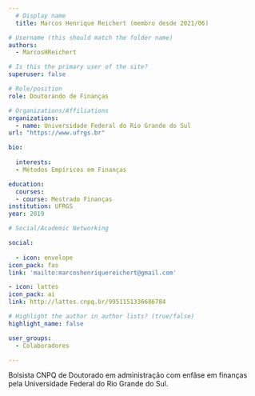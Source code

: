 ```yaml
---
  # Display name
  title: Marcos Henrique Reichert (membro desde 2021/06)

# Username (this should match the folder name)
authors:
  - MarcosHReichert

# Is this the primary user of the site?
superuser: false

# Role/position
role: Doutorando de Finanças

# Organizations/Affiliations
organizations:
  - name: Universidade Federal do Rio Grande do Sul
url: "https://www.ufrgs.br"

bio:
  
  interests:
  - Métodos Empíricos em Finanças

education:
  courses:
  - course: Mestrado Finanças
institution: UFRGS
year: 2019

# Social/Academic Networking

social:
  
  - icon: envelope
icon_pack: fas
link: 'mailto:marcoshenriquereichert@gmail.com'

- icon: lattes
icon_pack: ai
link: http://lattes.cnpq.br/9951151336686784

# Highlight the author in author lists? (true/false)
highlight_name: false

user_groups:
  - Colaboradores

---
```

  
 Bolsista CNPQ de Doutorado em administração com enfâse em finanças pela Universidade Federal do Rio Grande do Sul.
